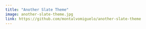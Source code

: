```yaml
---
title: "Another Slate Theme"
image: another-slate-theme.jpg
link: https://github.com/montalvomiguelo/another-slate-theme
---
```


